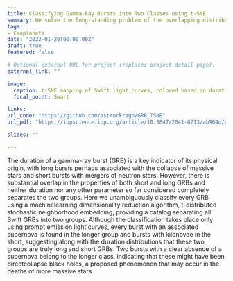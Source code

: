 ```yaml
---
title: Classifying Gamma-Ray Bursts into Two Classes using t-SNE
summary: We solve the long-standing problem of the overlapping distributions of long and short Gamma-Ray Bursts using Machine Learning
tags:
- Exoplanets
date: "2022-01-20T00:00:00Z"
draft: true
featured: false

# Optional external URL for project (replaces project detail page).
external_link: ""

image:
  caption: t-SNE mapping of Swift light curves, colored based on duration
  focal_point: Smart

links:
url_code: "https://github.com/astrockragh/GRB_TSNE"
url_pdf: "https://iopscience.iop.org/article/10.3847/2041-8213/ab964d/pdf"

slides: ""

---
```


The duration of a gamma-ray burst (GRB) is a key indicator of its physical origin, with long bursts perhaps associated with the collapse of massive stars and short bursts with mergers of neutron stars. 
However, there is substantial overlap in the properties of both short and long GRBs and neither duration nor any other parameter so
far considered completely separates the two groups. Here we unambiguously classify every GRB using a machinelearning dimensionality reduction algorithm, t-distributed stochastic neighborhood embedding, providing a catalog separating all Swift GRBs into two groups. Although the classification takes place only using prompt emission light curves, every burst with an associated supernova is found in the longer group and bursts with kilonovae in the short, suggesting along with the duration distributions that these two groups are truly long and short GRBs. 
Two bursts with a clear absence of a supernova belong to the longer class, indicating that these might have been directcollapse black holes, a proposed phenomenon that may occur in the deaths of more massive stars


